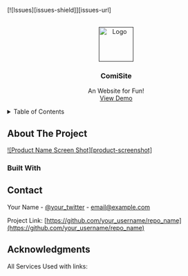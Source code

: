 [![Issues][issues-shield]][issues-url]

<!-- PROJECT LOGO -->

<br />

<div align="center">

<a href="">

<img src="images/logo.png" alt="Logo" width="80" height="80">

</a>

<h3 align="center">ComiSite</h3>

<p align="center">

An Website for Fun!
<br />
<a href="">View Demo</a>

</p>

</div>

<!-- TABLE OF CONTENTS -->

<details>

<summary>Table of Contents</summary>

<li>
<a href="#about-the-project">About The Project</a>
<li><a href="#built-with">Built With</a></li>
<li><a href="#contact">Contact</a></li>
<li><a href="#Acknowledgments">Contact</a></li>

</details>

<!-- ABOUT THE PROJECT -->

##  About The Project

[![Product Name Screen Shot][product-screenshot]](https://example.com)

###  Built With


<!-- CONTACT -->

##  Contact

Your Name - [@your_twitter](https://twitter.com/your_username) - email@example.com

Project Link: [https://github.com/your_username/repo_name](https://github.com/your_username/repo_name)

<!-- ACKNOWLEDGMENTS -->

##  Acknowledgments

All Services Used with links:
